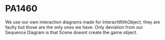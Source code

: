 # PA1460


We use our own interaction diagrams made for InteractWithObject, they are faulty but those are the only ones we have.
Only deviation from our Sequence Diagram is that Scene doesnt create the game object.
